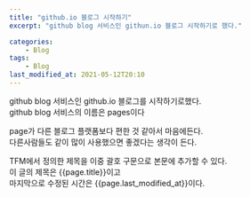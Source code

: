 ```yaml
---
title: "github.io 블로그 시작하기"
excerpt: "github blog 서비스인 githun.io 블로그 시작하기로 했다."

categories:
    - Blog
tags:
    - Blog
last_modified_at: 2021-05-12T20:10
---
```

github blog 서비스인 github.io 블로그를 시작하기로했다.  
github blog 서비스의 이름은 pages이다

page가 다른 블로그 플랫폼보다 편한 것 같아서 마음에든다.  
다른사람들도 같이 많이 사용했으면 좋겠다는 생각이 든다.

TFM에서 정의한 제목을 이중 괄호 구문으로 본문에 추가할 수 있다.  
이 글의 제목은 {{page.title}}이고  
마지막으로 수정된 시간은 {{page.last_modified_at}}이다.